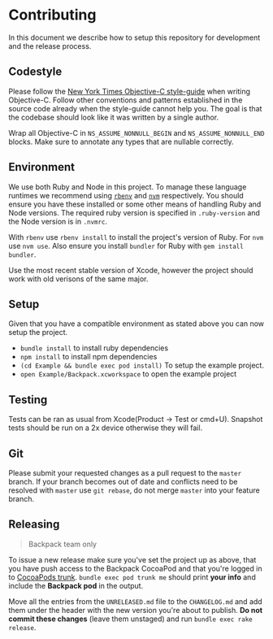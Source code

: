 # Contributing

In this document we describe how to setup this repository for development and the release process.

## Codestyle

Please follow the [New York Times Objective-C style-guide](https://github.com/NYTimes/objective-c-style-guide) when writing Objective-C. Follow other conventions and patterns established in the source code already when the style-guide cannot help you. The goal is that the codebase should look like it was written by a single author.

Wrap all Objective-C in `NS_ASSUME_NONNULL_BEGIN` and `NS_ASSUME_NONNULL_END` blocks. Make sure to annotate any types that are nullable correctly.

## Environment

We use both Ruby and Node in this project. To manage these language runtimes we recommend using [`rbenv`][0] and [`nvm`][1] respectively. You should ensure you have these installed or some other means of handling Ruby and Node versions. The required ruby version is specified in `.ruby-version` and the Node version is in `.nvmrc`.

With `rbenv` use `rbenv install` to install the project's version of Ruby. For `nvm` use `nvm use`. Also ensure you install `bundler` for Ruby with `gem install bundler`.

Use the most recent stable version of Xcode, however the project should work with old verisons of the same major.

## Setup

Given that you have a compatible environment as stated above you can now setup the project.

+ `bundle install` to install ruby dependencies
+ `npm install` to install npm dependencies
+ `(cd Example && bundle exec pod install)` To setup the example project.
+ `open Example/Backpack.xcworkspace` to open the example project

## Testing

Tests can be ran as usual from Xcode(Product -> Test or cmd+U). Snapshot tests should be run on a 2x device otherwise they will fail.

## Git

Please submit your requested changes as a pull request to the `master` branch. If your branch becomes out of date and conflicts need to be resolved with `master` use `git rebase`, do not merge `master` into your feature branch.

## Releasing

> Backpack team only

To issue a new release make sure you've set the project up as above, that you have push access to the Backpack CocoaPod and that you're logged in to [CocoaPods trunk](https://guides.cocoapods.org/making/getting-setup-with-trunk.html#getting-started). `bundle exec pod trunk me` should print **your info** and include the **Backpack pod** in the output.

Move all the entries from the `UNRELEASED.md` file to the `CHANGELOG.md` and add them under the header with the new version you're about to publish. **Do not commit these changes** (leave them unstaged) and run `bundle exec rake release`.


[0]: https://github.com/rbenv/rbenv
[1]: https://github.com/creationix/nvm
